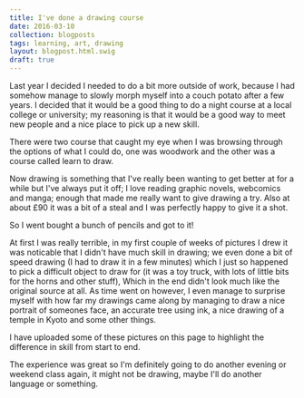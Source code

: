 ```yaml
---
title: I've done a drawing course
date: 2016-03-10
collection: blogposts
tags: learning, art, drawing
layout: blogpost.html.swig
draft: true
---
```



Last year I decided I needed to do a bit more outside of work, because I had somehow manage to slowly morph myself into a couch potato after a few years. I decided that it would be a good thing to do a night course at a local college or university; my reasoning is that it would be a good way to meet new people and a nice place to pick up a new skill.

There were two course that caught my eye when I was browsing through the options of what I could do, one was woodwork and the other was a course called learn to draw.

Now drawing is something that I've really been wanting to get better at for a while but I've always put it off; I love reading graphic novels, webcomics and manga; enough that made me really want to give drawing a try. Also at about £90 it was a bit of a steal and I was perfectly happy to give it a shot.

So I went bought a bunch of pencils and got to it!

At first I was really terrible, in my first couple of weeks of pictures I drew it was noticable that I didn't have much skill in drawing; we even done a bit of speed drawing (I had to draw it in a few minutes) which I just so happened to pick a difficult object to draw for (it was a toy truck, with lots of little bits for the horns and other stuff), Which in the end didn't look much like the original source at all. As time went on however, I even manage to surprise myself with how far my drawings came along by managing to draw a nice portrait of someones face, an accurate tree using ink, a nice drawing of a temple in Kyoto and some other things.

I have uploaded some of these pictures on this page to highlight the difference in skill from start to end.

The experience was great so I'm definitely going to do another evening or weekend class again, it might not be drawing, maybe I'll do another language or something.


